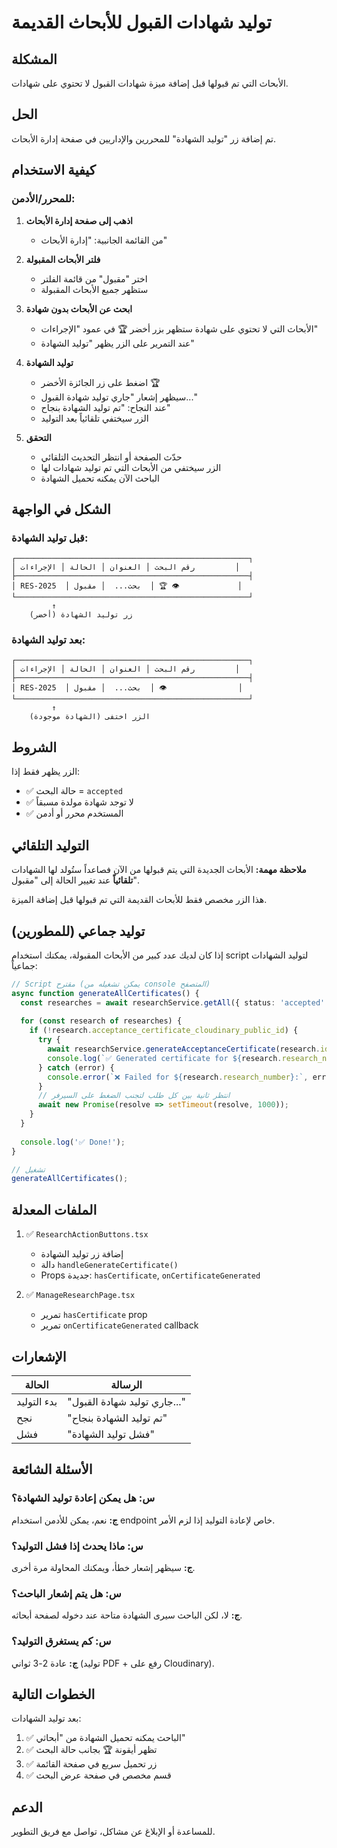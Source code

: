 # توليد شهادات القبول للأبحاث القديمة

## المشكلة
الأبحاث التي تم قبولها قبل إضافة ميزة شهادات القبول لا تحتوي على شهادات.

## الحل
تم إضافة زر "توليد الشهادة" للمحررين والإداريين في صفحة إدارة الأبحاث.

## كيفية الاستخدام

### للمحرر/الأدمن:

1. **اذهب إلى صفحة إدارة الأبحاث**
   - من القائمة الجانبية: "إدارة الأبحاث"

2. **فلتر الأبحاث المقبولة**
   - اختر "مقبول" من قائمة الفلتر
   - ستظهر جميع الأبحاث المقبولة

3. **ابحث عن الأبحاث بدون شهادة**
   - الأبحاث التي لا تحتوي على شهادة ستظهر بزر أخضر 🏆 في عمود "الإجراءات"
   - عند التمرير على الزر يظهر "توليد الشهادة"

4. **توليد الشهادة**
   - اضغط على زر الجائزة الأخضر 🏆
   - سيظهر إشعار "جاري توليد شهادة القبول..."
   - عند النجاح: "تم توليد الشهادة بنجاح"
   - الزر سيختفي تلقائياً بعد التوليد

5. **التحقق**
   - حدّث الصفحة أو انتظر التحديث التلقائي
   - الزر سيختفي من الأبحاث التي تم توليد شهادات لها
   - الباحث الآن يمكنه تحميل الشهادة

## الشكل في الواجهة

### قبل توليد الشهادة:
```
┌────────────────────────────────────────────────────┐
│ رقم البحث │ العنوان │ الحالة │ الإجراءات         │
├────────────────────────────────────────────────────┤
│ RES-2025  │ بحث...  │ مقبول  │ 🏆 👁️             │
└────────────────────────────────────────────────────┘
         ↑
    زر توليد الشهادة (أخضر)
```

### بعد توليد الشهادة:
```
┌────────────────────────────────────────────────────┐
│ رقم البحث │ العنوان │ الحالة │ الإجراءات         │
├────────────────────────────────────────────────────┤
│ RES-2025  │ بحث...  │ مقبول  │ 👁️                │
└────────────────────────────────────────────────────┘
         ↑
    الزر اختفى (الشهادة موجودة)
```

## الشروط

الزر يظهر فقط إذا:
- ✅ حالة البحث = `accepted`
- ✅ لا توجد شهادة مولدة مسبقاً
- ✅ المستخدم محرر أو أدمن

## التوليد التلقائي

**ملاحظة مهمة:** الأبحاث الجديدة التي يتم قبولها من الآن فصاعداً ستُولد لها الشهادات **تلقائياً** عند تغيير الحالة إلى "مقبول".

هذا الزر مخصص فقط للأبحاث القديمة التي تم قبولها قبل إضافة الميزة.

## توليد جماعي (للمطورين)

إذا كان لديك عدد كبير من الأبحاث المقبولة، يمكنك استخدام script لتوليد الشهادات جماعياً:

```typescript
// Script مقترح (يمكن تشغيله من console المتصفح)
async function generateAllCertificates() {
  const researches = await researchService.getAll({ status: 'accepted' });
  
  for (const research of researches) {
    if (!research.acceptance_certificate_cloudinary_public_id) {
      try {
        await researchService.generateAcceptanceCertificate(research.id);
        console.log(`✅ Generated certificate for ${research.research_number}`);
      } catch (error) {
        console.error(`❌ Failed for ${research.research_number}:`, error);
      }
      // انتظر ثانية بين كل طلب لتجنب الضغط على السيرفر
      await new Promise(resolve => setTimeout(resolve, 1000));
    }
  }
  
  console.log('✅ Done!');
}

// تشغيل
generateAllCertificates();
```

## الملفات المعدلة

1. ✅ `ResearchActionButtons.tsx`
   - إضافة زر توليد الشهادة
   - دالة `handleGenerateCertificate()`
   - Props جديدة: `hasCertificate`, `onCertificateGenerated`

2. ✅ `ManageResearchPage.tsx`
   - تمرير `hasCertificate` prop
   - تمرير `onCertificateGenerated` callback

## الإشعارات

| الحالة | الرسالة |
|--------|---------|
| بدء التوليد | "جاري توليد شهادة القبول..." |
| نجح | "تم توليد الشهادة بنجاح" |
| فشل | "فشل توليد الشهادة" |

## الأسئلة الشائعة

### س: هل يمكن إعادة توليد الشهادة؟
**ج:** نعم، يمكن للأدمن استخدام endpoint خاص لإعادة التوليد إذا لزم الأمر.

### س: ماذا يحدث إذا فشل التوليد؟
**ج:** سيظهر إشعار خطأ، ويمكنك المحاولة مرة أخرى.

### س: هل يتم إشعار الباحث؟
**ج:** لا، لكن الباحث سيرى الشهادة متاحة عند دخوله لصفحة أبحاثه.

### س: كم يستغرق التوليد؟
**ج:** عادة 2-3 ثواني (توليد PDF + رفع على Cloudinary).

## الخطوات التالية

بعد توليد الشهادات:
1. ✅ الباحث يمكنه تحميل الشهادة من "أبحاثي"
2. ✅ تظهر أيقونة 🏆 بجانب حالة البحث
3. ✅ زر تحميل سريع في صفحة القائمة
4. ✅ قسم مخصص في صفحة عرض البحث

## الدعم
للمساعدة أو الإبلاغ عن مشاكل، تواصل مع فريق التطوير.
